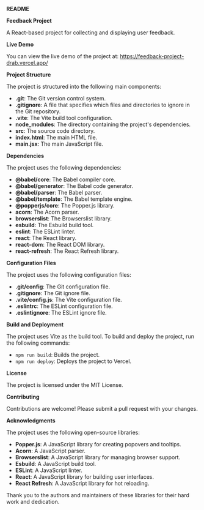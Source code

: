 **README**

**Feedback Project**

A React-based project for collecting and displaying user feedback.

**Live Demo**

You can view the live demo of the project at: https://feedback-project-drab.vercel.app/

**Project Structure**

The project is structured into the following main components:

* **.git**: The Git version control system.
* **.gitignore**: A file that specifies which files and directories to ignore in the Git repository.
* **.vite**: The Vite build tool configuration.
* **node_modules**: The directory containing the project's dependencies.
* **src**: The source code directory.
* **index.html**: The main HTML file.
* **main.jsx**: The main JavaScript file.

**Dependencies**

The project uses the following dependencies:

* **@babel/core**: The Babel compiler core.
* **@babel/generator**: The Babel code generator.
* **@babel/parser**: The Babel parser.
* **@babel/template**: The Babel template engine.
* **@popperjs/core**: The Popper.js library.
* **acorn**: The Acorn parser.
* **browserslist**: The Browserslist library.
* **esbuild**: The Esbuild build tool.
* **eslint**: The ESLint linter.
* **react**: The React library.
* **react-dom**: The React DOM library.
* **react-refresh**: The React Refresh library.

**Configuration Files**

The project uses the following configuration files:

* **.git/config**: The Git configuration file.
* **.gitignore**: The Git ignore file.
* **.vite/config.js**: The Vite configuration file.
* **.eslintrc**: The ESLint configuration file.
* **.eslintignore**: The ESLint ignore file.

**Build and Deployment**

The project uses Vite as the build tool. To build and deploy the project, run the following commands:

* `npm run build`: Builds the project.
* `npm run deploy`: Deploys the project to Vercel.

**License**

The project is licensed under the MIT License.

**Contributing**

Contributions are welcome! Please submit a pull request with your changes.

**Acknowledgments**

The project uses the following open-source libraries:

* **Popper.js**: A JavaScript library for creating popovers and tooltips.
* **Acorn**: A JavaScript parser.
* **Browserslist**: A JavaScript library for managing browser support.
* **Esbuild**: A JavaScript build tool.
* **ESLint**: A JavaScript linter.
* **React**: A JavaScript library for building user interfaces.
* **React Refresh**: A JavaScript library for hot reloading.

Thank you to the authors and maintainers of these libraries for their hard work and dedication.
